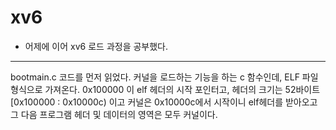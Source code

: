 # xv6
- 어제에 이어 xv6 로드 과정을 공부했다.
---
  bootmain.c 코드를 먼저 읽었다. 커널을 로드하는 기능을 하는 c 함수인데, ELF 파일형식으로 가져온다. 
  0x100000 이 elf 헤더의 시작 포인터고, 헤더의 크기는 52바이트[0x100000 : 0x10000c) 이고 커널은 0x10000c에서 시작이니
  elf헤더를 받아오고 그 다음 프로그램 헤더 및 데이터의 영역은 모두 커널이다. 
